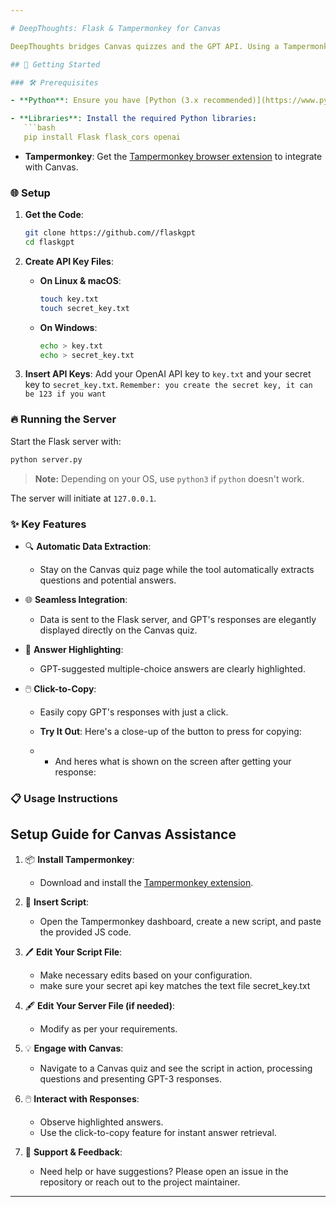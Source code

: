 ```yaml
---

# DeepThoughts: Flask & Tampermonkey for Canvas

DeepThoughts bridges Canvas quizzes and the GPT API. Using a Tampermonkey script, it captures quiz questions, processes them with the GPT model, and returns intelligent answers.

## 🚀 Getting Started

### 🛠 Prerequisites

- **Python**: Ensure you have [Python (3.x recommended)](https://www.python.org/downloads/) installed.

- **Libraries**: Install the required Python libraries:
   ```bash
   pip install Flask flask_cors openai
   ```

- **Tampermonkey**: Get the [Tampermonkey browser extension](https://www.tampermonkey.net/) to integrate with Canvas.

### 🌐 Setup

1. **Get the Code**:
   ```bash
   git clone https://github.com//flaskgpt
   cd flaskgpt
   ```

2. **Create API Key Files**:

   - **On Linux & macOS**:
     ```bash
     touch key.txt
     touch secret_key.txt
     ```

   - **On Windows**:
     ```bash
     echo > key.txt
     echo > secret_key.txt
     ```

3. **Insert API Keys**: Add your OpenAI API key to `key.txt` and your secret key to `secret_key.txt`.
      ``` Remember: you create the secret key, it can be 123 if you want ```

### 🔥 Running the Server

Start the Flask server with:
```bash
python server.py
```
> **Note:** Depending on your OS, use `python3` if `python` doesn't work.

The server will initiate at `127.0.0.1`.

### ✨ **Key Features**

- 🔍 **Automatic Data Extraction**: 
  - Stay on the Canvas quiz page while the tool automatically extracts questions and potential answers.
  
- 🌐 **Seamless Integration**: 
  - Data is sent to the Flask server, and GPT's responses are elegantly displayed directly on the Canvas quiz.
  
- 🌟 **Answer Highlighting**: 
  - GPT-suggested multiple-choice answers are clearly highlighted.
  
- 🖱️ **Click-to-Copy**: 
  - Easily copy GPT's responses with just a click.
  
  - **Try It Out**: Here's a close-up of the button to press for copying:
  - 
    - And heres what is shown on the screen after getting your response:

### 📋 Usage Instructions

## Setup Guide for Canvas Assistance

1. 📦 **Install Tampermonkey**: 
    - Download and install the [Tampermonkey extension](https://www.tampermonkey.net/).

2. 📝 **Insert Script**: 
    - Open the Tampermonkey dashboard, create a new script, and paste the provided JS code.

3. 🖊️ **Edit Your Script File**:
    - Make necessary edits based on your configuration.
    - make sure your secret api key matches the text file secret_key.txt

4. 🖋️ **Edit Your Server File (if needed)**:
    - Modify as per your requirements.

5. 💡 **Engage with Canvas**: 
    - Navigate to a Canvas quiz and see the script in action, processing questions and presenting GPT-3 responses.

6. 🖱️ **Interact with Responses**: 
    - Observe highlighted answers.
    - Use the click-to-copy feature for instant answer retrieval.

7. 🤝 **Support & Feedback**: 
    - Need help or have suggestions? Please open an issue in the repository or reach out to the project maintainer.

---
```

